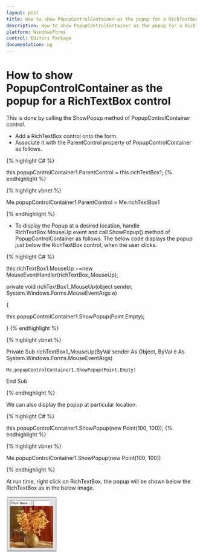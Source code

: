 ```yaml
---
layout: post
title: How to show PopupControlContainer as the popup for a RichTextBox control
description: How to show PopupControlContainer as the popup for a RichTextBox control
platform: WindowsForms
control: Editors Package
documentation: ug
---
```





# How to show PopupControlContainer as the popup for a RichTextBox control

This is done by calling the ShowPopup method of PopupControlContainer control.

* Add a RichTextBox control onto the form.
* Associate it with the ParentControl property of PopupControlContainer as follows.


{% highlight C# %}



this.popupControlContainer1.ParentControl = this.richTextBox1;
{% endhighlight %}



{% highlight vbnet %}



Me.popupControlContainer1.ParentControl = Me.richTextBox1

{% endhighlight %}

* To display the Popup at a desired location, handle RichTextBox.MouseUp event and call ShowPopup() method of PopupControlContainer as follows. The below code displays the popup just below the RichTextBox control, when the user clicks. 


{% highlight C# %}

this.richTextBox1.MouseUp +=new MouseEventHandler(richTextBox_MouseUp);

private void richTextBox1_MouseUp(object sender, System.Windows.Forms.MouseEventArgs e)

{

this.popupControlContainer1.ShowPopup(Point.Empty);

}
{% endhighlight %}





{% highlight vbnet %}



Private Sub richTextBox1_MouseUp(ByVal sender As Object, ByVal e As System.Windows.Forms.MouseEventArgs)

    Me.popupControlContainer1.ShowPopup(Point.Empty)

End Sub

{% endhighlight %}

We can also display the popup at particular location.


{% highlight C# %}




this.popupControlContainer1.ShowPopup(new Point(100, 100));
{% endhighlight %}




{% highlight vbnet %}



Me.popupControlContainer1.ShowPopup(new Point(100, 100))

{% endhighlight %}

At run time, right click on RichTextBox, the popup will be shown below the RichTextBox as in the below image.

 ![](FAQ_images/Overview_img361.jpeg) 
